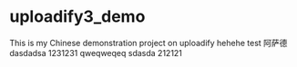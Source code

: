uploadify3_demo
===============

This is my Chinese demonstration project on uploadify hehehe test
阿萨德
dasdadsa
1231231
qweqweqeq
sdasda
212121